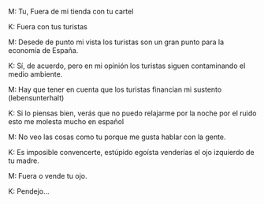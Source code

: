 M:  Tu, Fuera de mi tienda con tu cartel

K:  Fuera con tus turistas

M: Desede de punto mi vista los turistas son un gran punto para la economía de España.

K: Sí, de acuerdo, pero en mi opinión los turistas siguen contaminando el medio ambiente.

M: Hay que tener en cuenta que los turistas financian mi sustento (lebensunterhalt)

K: Si lo piensas bien, verás que no puedo relajarme por la noche por el ruido esto me molesta mucho en español

M: No veo las cosas como tu porque me gusta hablar con la gente.

K: Es imposible convencerte, estúpido egoísta venderías el ojo izquierdo de tu madre.

M: Fuera o vende tu ojo.

K: Pendejo...